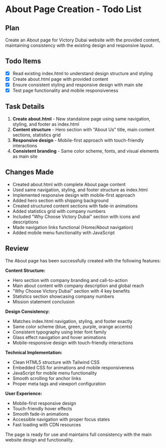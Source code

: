 # About Page Creation - Todo List

## Plan
Create an About page for Victory Dubai website with the provided content, maintaining consistency with the existing design and responsive layout.

## Todo Items
- [x] Read existing index.html to understand design structure and styling
- [x] Create about.html page with provided content
- [x] Ensure consistent styling and responsive design with main site
- [x] Test page functionality and mobile responsiveness

## Task Details
1. **Create about.html** - New standalone page using same navigation, styling, and footer as index.html
2. **Content structure** - Hero section with "About Us" title, main content sections, statistics grid
3. **Responsive design** - Mobile-first approach with touch-friendly interactions
4. **Consistent branding** - Same color scheme, fonts, and visual elements as main site

## Changes Made
- Created about.html with complete About page content
- Used same navigation, styling, and footer structure as index.html
- Implemented responsive design with mobile-first approach
- Added hero section with shipping background
- Created structured content sections with fade-in animations
- Added statistics grid with company numbers
- Included "Why Choose Victory Dubai" section with icons and descriptions
- Made navigation links functional (Home/About navigation)
- Added mobile menu functionality with JavaScript

## Review
The About page has been successfully created with the following features:

**Content Structure:**
- Hero section with company branding and call-to-action
- Main about content with company description and global reach
- "Why Choose Victory Dubai" section with 4 key benefits
- Statistics section showcasing company numbers
- Mission statement conclusion

**Design Consistency:**
- Matches index.html navigation, styling, and footer exactly
- Same color scheme (blue, green, purple, orange accents)
- Consistent typography using Inter font family
- Glass effect navigation and hover animations
- Mobile-responsive design with touch-friendly interactions

**Technical Implementation:**
- Clean HTML5 structure with Tailwind CSS
- Embedded CSS for animations and mobile responsiveness
- JavaScript for mobile menu functionality
- Smooth scrolling for anchor links
- Proper meta tags and viewport configuration

**User Experience:**
- Mobile-first responsive design
- Touch-friendly hover effects
- Smooth fade-in animations
- Accessible navigation with proper focus states
- Fast loading with CDN resources

The page is ready for use and maintains full consistency with the main website design and functionality.